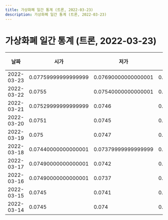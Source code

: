```yaml
---
title: 가상화폐 일간 통계 (트론, 2022-03-23)
description: 가상화폐 일간 통계 (트론, 2022-03-23)
---
```



가상화폐 일간 통계 (트론, 2022-03-23)
===

|날짜|시가|저가|고가|종가|비고|
|--|--|--|--|--|--|
|2022-03-23|0.07759999999999999|0.07690000000000001|0.0792|0.0783|    |
|2022-03-22|0.0755|0.07540000000000001|0.078|0.07759999999999999|    |
|2022-03-21|0.07529999999999999|0.0746|0.07579999999999999|0.07540000000000001|    |
|2022-03-20|0.0751|0.0745|0.0762|0.07540000000000001|    |
|2022-03-19|0.075|0.0747|0.0755|0.0752|    |
|2022-03-18|0.07440000000000001|0.07379999999999999|0.0752|0.075|    |
|2022-03-17|0.07490000000000001|0.0742|0.0752|0.07440000000000001|    |
|2022-03-16|0.07490000000000001|0.0737|0.076|0.07479999999999999|    |
|2022-03-15|0.0745|0.0741|0.0757|0.07490000000000001|    |
|2022-03-14|0.0745|0.074|0.0752|0.0745|    |
